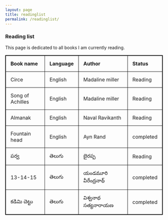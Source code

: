 ```yaml
---
layout: page
title: readinglist
permalink: /readinglist/
---
```



<style>
table, th, td {
  border: 1px solid black;
  border-collapse: collapse;
}
th, td {
  padding: 15px;
  text-align: left;
}
table#t01 {
  width: 100%;    
  background-color: #f1f1c1;
}
</style>



### Reading list

This page is dedicated to all books I am currently reading.

<table style="width:100%">

  
  <tr>
    <th>Book name</th>
    <th>Language</th> 
    <th>Author</th>
    <th>Status</th>
  </tr>
  <tr>
    <td> Circe  </td>
    <td>English </td>
    <td>Madaline miller  </td>
    <td> Reading </td>
  </tr>
  <tr>
    <td> Song of Achilles  </td>
    <td>English </td>
    <td>Madaline miller  </td>
    <td> Reading </td>
  </tr>
  <tr>
    <td> Almanak  </td>
    <td>English </td>
    <td>Naval Ravikanth  </td>
    <td> Reading </td>
  </tr>
  <tr>
    <td>Fountain head</td>
    <td>English</td>
    <td>Ayn Rand</td>
    <td>completed</td>
  </tr>
  <tr>
    <td>పర్వ </td>
    <td>తెలుగు </td>
    <td>బైరప్ప </td>
    <td>Reading</td>
  </tr>
  <tr>
    <td>13-14-15 </td>
    <td>తెలుగు </td>
    <td>యండమూరి వీరేంద్రనాథ్ </td>
    <td>completed</td>
  </tr>
  <tr>
    <td> కడిమి చెట్టు  </td>
    <td>తెలుగు </td>
    <td>విశ్వనాథ సత్యనారాయణ  </td>
    <td>completed</td>
  </tr>

  
  
</table>

